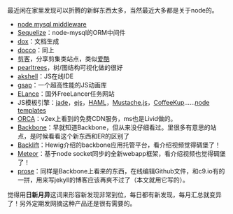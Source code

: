 ---
---

最近闲在家里发现可以折腾的新鲜东西太多，当然最近大多都是关于node的。

* [node mysql middleware](https://github.com/joyent/node/wiki/Modules#wiki-db-mysql)
* [Sequelize](http://sequelizejs.com/)：node-mysql的ORM中间件
* [dox](https://github.com/visionmedia/dox)：文档生成
* [docco](http://jashkenas.github.com/docco/)：同上
* [剪客](http://www.vjianke.com/)，分享剪集类站点，类似[爱酷](http://ikeepu.com)
* [pearltrees](http://www.pearltrees.com/)，树/图结构可视化做的很好
* [akshell](http://www.akshell.com/)：JS在线IDE
* [gsap](http://www.greensock.com/gsap-js/)：一个超高性能的JS动画库
* [ELance](https://www.elance.com/)：国外FreeLancer任务网站
* JS模板引擎：[jade](http://jade-lang.com/)，[ejs](http://embeddedjs.com/)，[HAML](http://haml.info/)，[Mustache.js](http://mustache.github.com/)，[CoffeeKup](http://coffeekup.org/)……[node templates](https://github.com/joyent/node/wiki/Modules#wiki-templating)
* [ORCA](https://orca.io/)：v2ex上看到的免费CDN服务，ms也是Livid做的。
* [Backbone](http://backbonejs.org/)：早就知道Backbone，但从来没仔细看过。里很多有意思的站点，是时候看看这个新东西和ER的区别了
* [Backlift](https://www.backlift.com/)：Hewig介绍的backbone应用托管平台，看介绍视频觉得碉堡了！
* [Meteor](http://meteor.com/)：基于node socket同步的全新webapp框架，看介绍视频也觉得碉堡了！
* [prose](http://prose.io/)：同样是Backbone上看来的东西，在线编辑Github文件，和c9.io有的一拼，用来写jekyll的博客应该再爽不过了（本文就用它写的）。

觉得用**日新月异**这词来形容新发现非常到位，每日都有新发现，每月汇总就变异了！另外定期发网摘这种产品还是很有需要的。
